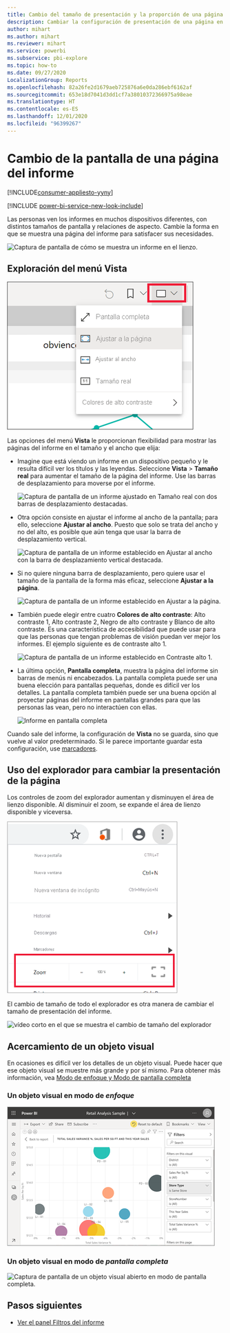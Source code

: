 ```yaml
---
title: Cambio del tamaño de presentación y la proporción de una página de informe
description: Cambiar la configuración de presentación de una página en un informe de Power BI
author: mihart
ms.author: mihart
ms.reviewer: mihart
ms.service: powerbi
ms.subservice: pbi-explore
ms.topic: how-to
ms.date: 09/27/2020
LocalizationGroup: Reports
ms.openlocfilehash: 82a26fe2d1679aeb725876a6e0da286ebf6162af
ms.sourcegitcommit: 653e18d7041d3dd1cf7a38010372366975a98eae
ms.translationtype: HT
ms.contentlocale: es-ES
ms.lasthandoff: 12/01/2020
ms.locfileid: "96399267"
---
```

# <a name="change-the-display-of-a-report-page"></a>Cambio de la pantalla de una página del informe

[!INCLUDE[consumer-appliesto-yyny](../includes/consumer-appliesto-yyny.md)]

[!INCLUDE [power-bi-service-new-look-include](../includes/power-bi-service-new-look-include.md)]

Las personas ven los informes en muchos dispositivos diferentes, con distintos tamaños de pantalla y relaciones de aspecto. Cambie la forma en que se muestra una página del informe para satisfacer sus necesidades.

![Captura de pantalla de cómo se muestra un informe en el lienzo.](media/end-user-report-view/power-bi-canvas.png)

## <a name="explore-the-view-menu"></a>Exploración del menú Vista

![Captura de pantalla de las opciones del menú desplegable Vista.](media/end-user-report-view/power-bi-menu-view.png)


Las opciones del menú **Vista** le proporcionan flexibilidad para mostrar las páginas del informe en el tamaño y el ancho que elija:

- Imagine que está viendo un informe en un dispositivo pequeño y le resulta difícil ver los títulos y las leyendas.  Seleccione **Vista** > **Tamaño real** para aumentar el tamaño de la página del informe. Use las barras de desplazamiento para moverse por el informe.

    ![Captura de pantalla de un informe ajustado en Tamaño real con dos barras de desplazamiento destacadas.](media/end-user-report-view/power-bi-view-actual.png)

- Otra opción consiste en ajustar el informe al ancho de la pantalla; para ello, seleccione **Ajustar al ancho**. Puesto que solo se trata del ancho y no del alto, es posible que aún tenga que usar la barra de desplazamiento vertical.

  ![Captura de pantalla de un informe establecido en Ajustar al ancho con la barra de desplazamiento vertical destacada.](media/end-user-report-view/power-bi-view-width.png)

- Si no quiere ninguna barra de desplazamiento, pero quiere usar el tamaño de la pantalla de la forma más eficaz, seleccione **Ajustar a la página**.

   ![Captura de pantalla de un informe establecido en Ajustar a la página.](media/end-user-report-view/power-bi-view-fit.png)

- También puede elegir entre cuatro **Colores de alto contraste**: Alto contraste 1, Alto contraste 2, Negro de alto contraste y Blanco de alto contraste. Es una característica de accesibilidad que puede usar para que las personas que tengan problemas de visión puedan ver mejor los informes. El ejemplo siguiente es de contraste alto 1. 

    ![Captura de pantalla de un informe establecido en Contraste alto 1.](media/end-user-report-view/power-bi-contrast1.png)

- La última opción, **Pantalla completa**, muestra la página del informe sin barras de menús ni encabezados. La pantalla completa puede ser una buena elección para pantallas pequeñas, donde es difícil ver los detalles.  La pantalla completa también puede ser una buena opción al proyectar páginas del informe en pantallas grandes para que las personas las vean, pero no interactúen con ellas.  

    ![Informe en pantalla completa](media/end-user-report-view/power-bi-full-screen.png)

Cuando sale del informe, la configuración de **Vista** no se guarda, sino que vuelve al valor predeterminado. Si le parece importante guardar esta configuración, use [marcadores](end-user-bookmarks.md).

## <a name="use-your-browser-to-change-page-display"></a>Uso del explorador para cambiar la presentación de la página

Los controles de zoom del explorador aumentan y disminuyen el área de lienzo disponible. Al disminuir el zoom, se expande el área de lienzo disponible y viceversa. 

![vídeo corto en el que se muestran los controles de zoom del explorador](media/end-user-report-view/power-bi-zoom.png)

El cambio de tamaño de todo el explorador es otra manera de cambiar el tamaño de presentación del informe. 

![vídeo corto en el que se muestra el cambio de tamaño del explorador](media/end-user-report-view/power-bi-resize-browser.gif)

## <a name="zoom-in-on-a-visual"></a>Acercamiento de un objeto visual
En ocasiones es difícil ver los detalles de un objeto visual. Puede hacer que ese objeto visual se muestre más grande y por sí mismo. Para obtener más información, vea [Modo de enfoque y Modo de pantalla completa](end-user-focus.md)

### <a name="a-visual-in-focus-mode"></a>Un objeto visual en modo de *enfoque*

![Captura de pantalla de un objeto visual abierto en modo de enfoque.](media/end-user-report-view/power-bi-focus.png)

### <a name="a-visual-in-full-screen-mode"></a>Un objeto visual en modo de *pantalla completa*
![Captura de pantalla de un objeto visual abierto en modo de pantalla completa.](media/end-user-report-view/power-bi-full-screen.png)

## <a name="next-steps"></a>Pasos siguientes

* [Ver el panel Filtros del informe](end-user-report-filter.md)